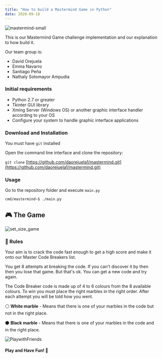 ```yaml
---
title: "How to build a Mastermind Game in Python"
date: 2020-09-18
---
```


![mastermind-small](https://user-images.githubusercontent.com/28455356/93660506-452c2680-fa15-11ea-9741-be1cc0f987d3.jpg)

This is our Mastermind Game challenge implementation and our explanation to how build it.

Our team group is:

  * David Orejuela
  * Emma Navarro
  * Santiago Peña
  * Nathaly Sotomayor Ampudia
  
### Initial requirements

  * Python 2.7 or greater
  * Tkinter GUI library
  * Xming Server (Windows OS) or another graphic interface handler according to your OS
  * Configure your system to handle graphic interface applications  
 
### Download and Installation

You must have `git` installed

Open the command line interface and clone the repository:

  `git clone` [https://github.com/daorejuela1/mastermind.git](https://github.com/daorejuela1/mastermind.git)
  
### Usage

Go to the repository folder and execute `main.py`

  ```bash
  cmd/mastermind~$ ./main.py
  ```
  
## :video_game: The Game

![set_size_game](https://user-images.githubusercontent.com/28455356/93660394-00ec5680-fa14-11ea-86d4-22af77145691.gif)

### :scroll: Rules

Your aim is to crack the code fast enough to get a high score and make it onto our Master Code Breakers list.

You get 8 attempts at breaking the code. If you can't discover it by then then you lose that game. But that's ok. You can get a new code and try again.

The Code Breaker code is made up of 4 to 6 colours from the 8 available colours. To win you must place the right marbles in the right order. After each attempt you will be told how you went.

:white_circle: **White marble** - Means that there is one of your marbles in the code but not in the right place.

:black_circle: **Black marble** - Means that there is one of your marbles in the code and in the right place.

![PlaywithFriends](https://user-images.githubusercontent.com/28455356/93660450-ac95a680-fa14-11ea-917d-006ccfb9440f.gif)

#### Play and Have Fun! :space_invader:
